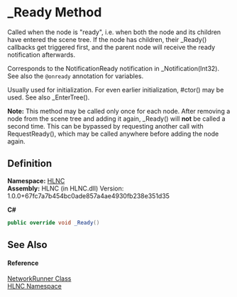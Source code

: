 # _Ready Method



Called when the node is "ready", i.e. when both the node and its children have entered the scene tree. If the node has children, their _Ready() callbacks get triggered first, and the parent node will receive the ready notification afterwards.

Corresponds to the NotificationReady notification in _Notification(Int32). See also the `@onready` annotation for variables.

Usually used for initialization. For even earlier initialization, #ctor() may be used. See also _EnterTree().

**Note:** This method may be called only once for each node. After removing a node from the scene tree and adding it again, _Ready() will **not** be called a second time. This can be bypassed by requesting another call with RequestReady(), which may be called anywhere before adding the node again.




## Definition
**Namespace:** <a href="N_HLNC">HLNC</a>  
**Assembly:** HLNC (in HLNC.dll) Version: 1.0.0+67fc7a7b454bc0ade857a4ae4930fb238e351d35

**C#**
``` C#
public override void _Ready()
```



## See Also


#### Reference
<a href="T_HLNC_NetworkRunner">NetworkRunner Class</a>  
<a href="N_HLNC">HLNC Namespace</a>  
